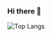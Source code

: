 ### Hi there 👋
<!--![mncc8337's GitHub stats](https://github-readme-stats.vercel.app/api?username=mncc8337)-->
![Top Langs](https://github-readme-stats.vercel.app/api/top-langs/?username=mncc8337)

<!--
**mncc8337/mncc8337** is a ✨ _special_ ✨ repository because its `README.md` (this file) appears on your GitHub profile.

Here are some ideas to get you started:

- 🔭 I’m currently working on ...
- 🌱 I’m currently learning ...
- 👯 I’m looking to collaborate on ...
- 🤔 I’m looking for help with ...
- 💬 Ask me about ...
- 📫 How to reach me: ...
- 😄 Pronouns: ...
- ⚡ Fun fact: ...
-->
